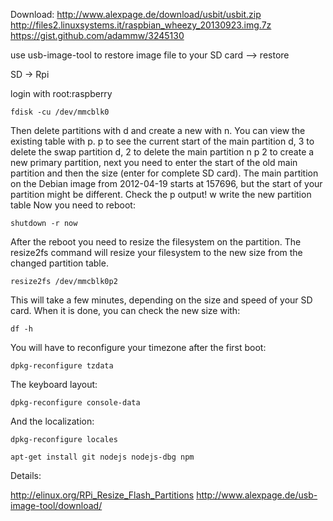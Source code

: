 Download:
http://www.alexpage.de/download/usbit/usbit.zip
http://files2.linuxsystems.it/raspbian_wheezy_20130923.img.7z
https://gist.github.com/adammw/3245130

use usb-image-tool to restore image file to your SD card
--> restore

SD -> Rpi

login with 
root:raspberry

```
fdisk -cu /dev/mmcblk0
```
Then delete partitions with d and create a new with n. You can view the existing table with p.
p to see the current start of the main partition
d, 3 to delete the swap partition
d, 2 to delete the main partition
n p 2 to create a new primary partition, next you need to enter the start of the old main partition and then the size (enter for complete SD card). The main partition on the Debian image from 2012-04-19 starts at 157696, but the start of your partition might be different. Check the p output!
w write the new partition table
Now you need to reboot:
```
shutdown -r now
```
After the reboot you need to resize the filesystem on the partition. The resize2fs command will resize your filesystem to the new size from the changed partition table.
```
resize2fs /dev/mmcblk0p2
```
This will take a few minutes, depending on the size and speed of your SD card.
When it is done, you can check the new size with:
```
df -h
```

You will have to reconfigure your timezone after the first boot:
```
dpkg-reconfigure tzdata
```
The keyboard layout:
```
dpkg-reconfigure console-data
```
And the localization:
```
dpkg-reconfigure locales
```

```
apt-get install git nodejs nodejs-dbg npm
```


Details:

http://elinux.org/RPi_Resize_Flash_Partitions
http://www.alexpage.de/usb-image-tool/download/